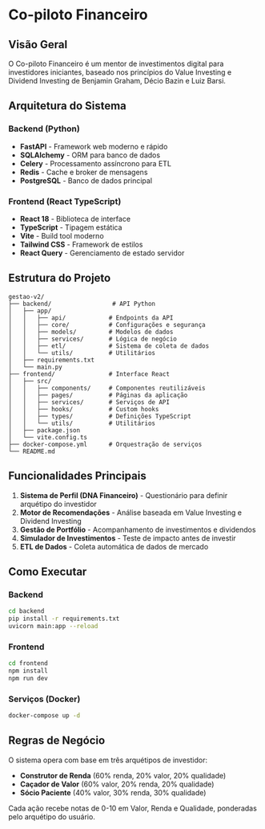 # Co-piloto Financeiro

## Visão Geral

O Co-piloto Financeiro é um mentor de investimentos digital para investidores iniciantes, baseado nos princípios do Value Investing e Dividend Investing de Benjamin Graham, Décio Bazin e Luiz Barsi.

## Arquitetura do Sistema

### Backend (Python)
- **FastAPI** - Framework web moderno e rápido
- **SQLAlchemy** - ORM para banco de dados
- **Celery** - Processamento assíncrono para ETL
- **Redis** - Cache e broker de mensagens
- **PostgreSQL** - Banco de dados principal

### Frontend (React TypeScript)
- **React 18** - Biblioteca de interface
- **TypeScript** - Tipagem estática
- **Vite** - Build tool moderno
- **Tailwind CSS** - Framework de estilos
- **React Query** - Gerenciamento de estado servidor

## Estrutura do Projeto

```
gestao-v2/
├── backend/                 # API Python
│   ├── app/
│   │   ├── api/            # Endpoints da API
│   │   ├── core/           # Configurações e segurança
│   │   ├── models/         # Modelos de dados
│   │   ├── services/       # Lógica de negócio
│   │   ├── etl/            # Sistema de coleta de dados
│   │   └── utils/          # Utilitários
│   ├── requirements.txt
│   └── main.py
├── frontend/               # Interface React
│   ├── src/
│   │   ├── components/     # Componentes reutilizáveis
│   │   ├── pages/          # Páginas da aplicação
│   │   ├── services/       # Serviços de API
│   │   ├── hooks/          # Custom hooks
│   │   ├── types/          # Definições TypeScript
│   │   └── utils/          # Utilitários
│   ├── package.json
│   └── vite.config.ts
├── docker-compose.yml      # Orquestração de serviços
└── README.md
```

## Funcionalidades Principais

1. **Sistema de Perfil (DNA Financeiro)** - Questionário para definir arquétipo do investidor
2. **Motor de Recomendações** - Análise baseada em Value Investing e Dividend Investing
3. **Gestão de Portfólio** - Acompanhamento de investimentos e dividendos
4. **Simulador de Investimentos** - Teste de impacto antes de investir
5. **ETL de Dados** - Coleta automática de dados de mercado

## Como Executar

### Backend
```bash
cd backend
pip install -r requirements.txt
uvicorn main:app --reload
```

### Frontend
```bash
cd frontend
npm install
npm run dev
```

### Serviços (Docker)
```bash
docker-compose up -d
```

## Regras de Negócio

O sistema opera com base em três arquétipos de investidor:
- **Construtor de Renda** (60% renda, 20% valor, 20% qualidade)
- **Caçador de Valor** (60% valor, 20% renda, 20% qualidade)  
- **Sócio Paciente** (40% valor, 30% renda, 30% qualidade)

Cada ação recebe notas de 0-10 em Valor, Renda e Qualidade, ponderadas pelo arquétipo do usuário.
